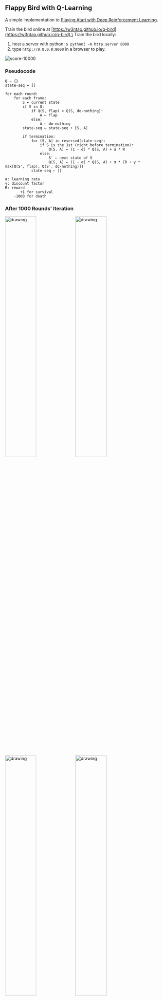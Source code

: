 ## Flappy Bird with Q-Learning
A simple implementation to [Playing Atari with Deep Reinforcement Learning](https://www.cs.toronto.edu/~vmnih/docs/dqn.pdf).


Train the bird online at [https://w3ntao.github.io/q-bird](https://w3ntao.github.io/q-bird).\
Train the bird locally:
1. host a server with python: `$ python3 -m http.server 8000`
2. type `http://0.0.0.0:8000` in a browser to play.

![score-10000](chart/score-10000.png)

### Pseudocode
```
Q ← {}
state-seq ← []

for each round:
    for each frame:
        S ← current state
        if S in Q:
            if Q(S, flap) > Q(S, do-nothing):
                A ← flap
            else:
                A ← do-nothing
        state-seq ← state-seq + [S, A]

        if termination:
            for [S, A] in reversed(state-seq):
                if S is the 1st (right before termination):
                    Q(S, A) ← (1 - α) * Q(S, A) + α * R
                else:
                    S' ← next state of S
                    Q(S, A) ← (1 - α) * Q(S, A) + α * {R + γ * max[Q(S', flap), Q(S', do-nothing)]}
            state-seq ← []

α: learning rate
γ: discount factor
R: reward
       +1 for survival
    -1000 for death
```

### After 1000 Rounds' Iteration
<img src="chart/chart-0.png" alt="drawing" width="45%"/> <img src="chart/chart-1.png" alt="drawing" width="45%"/>

<img src="chart/chart-2.png" alt="drawing" width="45%"/> <img src="chart/chart-3.png" alt="drawing" width="45%"/>

### Credits
[https://github.com/enhuiz/flappybird-ql](https://github.com/enhuiz/flappybird-ql)\
[https://github.com/chncyhn/flappybird-qlearning-bot](https://github.com/chncyhn/flappybird-qlearning-bot)
